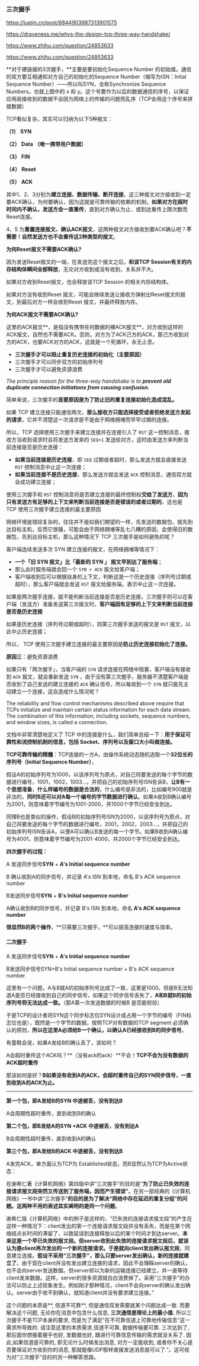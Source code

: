 ### 三次握手

https://juejin.cn/post/6844903987313901575

https://draveness.me/whys-the-design-tcp-three-way-handshake/

https://www.zhihu.com/question/24853633

https://www.zhihu.com/question/24853633



**对于建链接的3次握手，**主要是要初始化Sequence Number 的初始值。通信的双方要互相通知对方自己的初始化的Sequence Number（缩写为ISN：Inital Sequence Number）——所以叫SYN，全称Synchronize Sequence Numbers。也就上图中的 x 和 y。这个号要作为以后的数据通信的序号，以保证应用层接收到的数据不会因为网络上的传输的问题而乱序（TCP会用这个序号来拼接数据）



























TCP看似复杂，其实可以归纳为以下5种报文： 

**（1）**   **SYN**

**（2）**   **Data** **（唯一携带用户数据）**

**（3）**   **FIN**

**（4）**   **Reset**

**（5）**   **ACK**

其中1、2、3分别为**建立连接、数据传输、断开连接**，这三种报文对方接收到一定要ACK确认，为何要确认，因为这就是可靠传输的依赖的机制。**如果对方在超时时间内不确认，发送方会一直重传**，直到对方确认为止、或到达重传上限次数而Reset连接。

 4、5 为**重置连接报文、确认ACK报文**，这两种报文对方接收到要ACK确认吧？**不需要！自然发送方也不会重传这2种类型的报文**。

**为何Reset报文不需要ACK确认?**

因为发送Reset报文的一端，在发送完这个报文之后，**和该TCP Session有关的内存结构体瞬间全部释放**，无论对方收到或没有收到，关系并不大。

如果对方收到Reset报文，也会释放该TCP Session 的相关内存结构体。

如果对方没有收到Reset 报文，可能会继续发送让接收方弹射出Reset报文的报文，到最后对方一样会收到Reset 报文，并最终释放内存。

**为何ACK报文不需要ACK确认?**

这里的ACK报文**，是指没有携带任何数据的裸ACK报文**，对方收到这样的ACK报文，自然也不需要ACK。否则，对方为了ACK己方的ACK，那己方收到对方的ACK，也要ACK对方的ACK，这就是一个死循环，永无止息。







- **三次握手才可以阻止重复历史连接的初始化（主要原因）**
- 三次握手才可以同步双方的初始序列号
- 三次握手才可以避免资源浪费



*The principle reason for the three-way handshake is to **prevent old duplicate connection initiations from causing confusion.***

简单来说，三次握手的**首要原因是为了防止旧的重复连接初始化造成混乱。**

如果 TCP 建立连接只能通信两次，**那么接收方只能选择接受或者拒绝发送方发起的请求**，它并不清楚这一次请求是不是由于网络拥堵而早早过期的连接。



所以，TCP 选择使用三次握手来建立连接并在连接引入了 `RST` 这一控制消息，接收方当收到请求时会将发送方发来的 `SEQ+1` 发送给对方，这时由发送方来判断当前连接是否是历史连接：

- **如果当前连接是历史连接**，即 `SEQ` 过期或者超时，那么发送方就会直接发送 `RST` 控制消息中止这一次连接；
- **如果当前连接不是历史连接**，那么发送方就会发送 `ACK` 控制消息，通信双方就会成功建立连接；

使用三次握手和 `RST` 控制消息将是否建立连接的最终控制权**交给了发送方**，**因为只有发送方有足够的上下文来判断当前连接是否是错误的或者过期的**，这也是 TCP 使用三次握手建立连接的最主要原因





网络环境是错综复杂的，往往并不是如我们期望的一样，先发送的数据包，就先到达目标主机，反而它很骚，可能会由于网络拥堵等乱七八糟的原因，会使得旧的数据包，先到达目标主机，那么这种情况下 TCP 三次握手是如何避免的呢？

客户端连续发送多次 SYN 建立连接的报文，在网络拥堵等情况下：

- **一个「旧 SYN 报文」比「最新的 SYN 」 报文早到达了服务端**；
- 那么此时服务端就会回一个 `SYN + ACK` 报文给客户端；
- 客户端收到后可以根据自身的上下文，判断这是一个历史连接（序列号过期或超时），那么客户端就会发送 `RST` 报文给服务端，表示中止这一次连接。

如果是两次握手连接，就不能判断当前连接是否是历史连接，三次握手则可以在客户端（发送方）准备发送第三次报文时，**客户端因有足够的上下文来判断当前连接是否是历史连接**

如果是历史连接（序列号过期或超时），则第三次握手发送的报文是 `RST` 报文，以此中止历史连接；

所以， TCP 使用三次握手建立连接的最主要原因是**防止历史连接初始化了连接。**



**原因三**：避免资源浪费

如果只有「两次握手」，当客户端的 `SYN` 请求连接在网络中阻塞，客户端没有接收到 `ACK` 报文，就会重新发送 `SYN` ，由于没有第三次握手，服务器不清楚客户端是否收到了自己发送的建立连接的 `ACK` 确认信号，所以每收到一个 `SYN` 就只能先主动建立一个连接，这会造成什么情况呢？







The reliability and flow control mechanisms described above require that TCPs initialize and maintain certain status information for each data stream. The combination of this information, including sockets, sequence numbers, and window sizes, is called a connection.

文档中非常清楚地定义了 TCP 中的连接是什么，我们简单总结一下：**用于保证可靠性和流控制机制的信息，包括 Socket、序列号以及窗口大小叫做连接。**



**TCP可靠传输的精髓**：TCP连接的一方A，由操作系统动态随机选取一个**32位长的序列号（Initial Sequence Number）**，

假设A的初始序列号为1000，以该序列号为原点，对自己将要发送的每个字节的数据进行编号，1001，1002，1003…，并把自己的初始序列号ISN告诉B，**让B有一个思想准备**，**什么样编号的数据是合法的**，什么编号是非法的，比如编号900就是非法的，**同时B还可以对A每一个编号的字节数据进行确认**。如果A收到B确认编号为2001，则意味着字节编号为1001-2000，共1000个字节已经安全到达。

同理B也是类似的操作，假设B的初始序列号ISN为2000，以该序列号为原点，对自己将要发送的每个字节的数据进行编号，2001，2002，2003…，并把自己的初始序列号ISN告诉A，以便A可以确认B发送的每一个字节。如果B收到A确认编号为4001，则意味着字节编号为2001-4000，共2000个字节已经安全到达。



**四次握手的过程：**

A 发送同步信号**SYN** + **A's Initial sequence number**

B 确认收到A的同步信号，并记录 A's ISN 到本地，命名 B's ACK sequence number

B发送同步信号**SYN** + **B's Initial sequence number**

A确认收到B的同步信号，并记录 B's ISN 到本地，命名 **A's ACK sequence number**

**很显然B的两个操作**，**只需要三次握手，**可以提高连接的速度与效率。



#### 二次握手

A 发送同步信号**SYN** + **A's Initial sequence number**

B发送同步信号SYN+B's Initial sequence number + B's ACK sequence number

这里有一个问题，A与B就A的初始序列号达成了一致，这里是1000。但是B无法知道A是否已经接收到自己的同步信号，如果这个同步信号丢失了，**A和B就B的初始序列号将无法达成一致。**（那A第一次发送数据的时候B 是否能校验）

于是TCP的设计者将SYN这个同步标志位SYN设计成占用一个字节的编号（FIN标志位也是），既然是一个字节的数据，按照TCP对有数据的TCP segment 必须确认的原则，**所以在这里A必须给B一个确认，以确认A已经接收到B的同步信号**。

有童鞋会说，如果A发给B的确认丢了，该如何？

A会超时重传这个ACK吗？**（没有ack的ack）**不会！**TCP不会为没有数据的ACK超时重传**

那该如何是好？**B如果没有收到A的ACK，会超时重传自己的SYN同步信号，一直到收到A的ACK为止。**



------

**第一个包，即A发给B的SYN 中途被丢，没有到达B**

A会周期性超时重传，直到收到B的确认

**第二个包，即B发给A的SYN +ACK 中途被丢，没有到达A**

B会周期性超时重传，直到收到A的确认

**第三个包，即A发给B的ACK 中途被丢，没有到达B**

A发完ACK，单方面认为TCP为 Established状态，而B显然认为TCP为Active状态：



























在谢希仁著《计算机网络》第四版中讲“三次握手”的目的是“**为了防止已失效的连接请求报文段突然又传送到了服务端，因而产生错误”**。在另一部经典的《计算机网络》一书中讲“三次握手”**的目的是为了解决“网络中存在延迟的重复分组”的问题。这两种不用的表述其实阐明的是同一个问题**。

谢希仁版《计算机网络》中的例子是这样的，“已失效的连接请求报文段”的产生在这样一种情况下：client发出的第一个连接请求报文段并没有丢失，而是在某个网络结点长时间的滞留了，以致延误到连接释放以后的某个时间才到达server。**本来这是一个早已失效的报文段。但server收到此失效的连接请求报文段后，就误认为是client再次发出的一个新的连接请求。于是就向client发出确认报文段**，同意建立连接。**假设不采用“三次握手”，那么只要server发出确认，新的连接就建立了**。由于现在client并没有发出建立连接的请求，因此不会理睬server的确认，也不会向server发送数据。但server却以为新的运输连接已经建立，并一直等待client发来数据。这样，server的很多资源就白白浪费掉了。采用“三次握手”的办法可以防止上述现象发生。例如刚才那种情况，client不会向server的确认发出确认。server由于收不到确认，就知道client并没有要求建立连接。”



这个问题的本质是**, 信道不可靠**, 但是通信双发需要就某个问题达成一致. 而要解决这个问题,  无论你在消息中包含什么信息, **三次通信是理论上的最小值.** 所以三次握手不是TCP本身的要求, 而是为了满足"在不可靠信道上可靠地传输信息"这一需求所导致的. 请注意这里的本质需求,信道不可靠, 数据传输要可靠. 三次达到了, 那后面你想接着握手也好, 发数据也好, 跟进行可靠信息传输的需求就没关系了. 因此,如果信道是可靠的, 即无论什么时候发出消息, 对方一定能收到, 或者你不关心是否要保证对方收到你的消息, 那就能像UDP那样直接发送消息就可以了.”。这可视为对“三次握手”目的的另一种解答思路。

